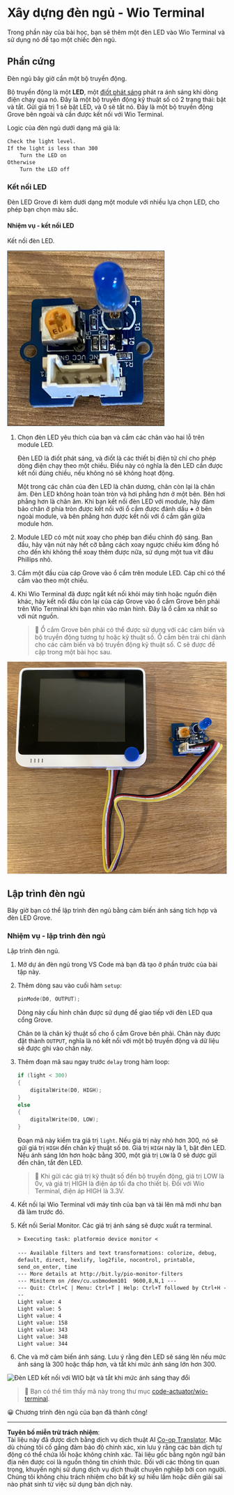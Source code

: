 <!--
CO_OP_TRANSLATOR_METADATA:
{
  "original_hash": "db44083b4dc6fb06eac83c4f16448940",
  "translation_date": "2025-08-28T00:49:08+00:00",
  "source_file": "1-getting-started/lessons/3-sensors-and-actuators/wio-terminal-actuator.md",
  "language_code": "vi"
}
-->
# Xây dựng đèn ngủ - Wio Terminal

Trong phần này của bài học, bạn sẽ thêm một đèn LED vào Wio Terminal và sử dụng nó để tạo một chiếc đèn ngủ.

## Phần cứng

Đèn ngủ bây giờ cần một bộ truyền động.

Bộ truyền động là một **LED**, một [điốt phát sáng](https://wikipedia.org/wiki/Light-emitting_diode) phát ra ánh sáng khi dòng điện chạy qua nó. Đây là một bộ truyền động kỹ thuật số có 2 trạng thái: bật và tắt. Gửi giá trị 1 sẽ bật LED, và 0 sẽ tắt nó. Đây là một bộ truyền động Grove bên ngoài và cần được kết nối với Wio Terminal.

Logic của đèn ngủ dưới dạng mã giả là:

```output
Check the light level.
If the light is less than 300
    Turn the LED on
Otherwise
    Turn the LED off
```

### Kết nối LED

Đèn LED Grove đi kèm dưới dạng một module với nhiều lựa chọn LED, cho phép bạn chọn màu sắc.

#### Nhiệm vụ - kết nối LED

Kết nối đèn LED.

![Một đèn LED Grove](../../../../../translated_images/grove-led.6c853be93f473cf2c439cfc74bb1064732b22251a83cedf66e62f783f9cc1a79.vi.png)

1. Chọn đèn LED yêu thích của bạn và cắm các chân vào hai lỗ trên module LED.

    Đèn LED là điốt phát sáng, và điốt là các thiết bị điện tử chỉ cho phép dòng điện chạy theo một chiều. Điều này có nghĩa là đèn LED cần được kết nối đúng chiều, nếu không nó sẽ không hoạt động.

    Một trong các chân của đèn LED là chân dương, chân còn lại là chân âm. Đèn LED không hoàn toàn tròn và hơi phẳng hơn ở một bên. Bên hơi phẳng hơn là chân âm. Khi bạn kết nối đèn LED với module, hãy đảm bảo chân ở phía tròn được kết nối với ổ cắm được đánh dấu **+** ở bên ngoài module, và bên phẳng hơn được kết nối với ổ cắm gần giữa module hơn.

1. Module LED có một nút xoay cho phép bạn điều chỉnh độ sáng. Ban đầu, hãy vặn nút này hết cỡ bằng cách xoay ngược chiều kim đồng hồ cho đến khi không thể xoay thêm được nữa, sử dụng một tua vít đầu Phillips nhỏ.

1. Cắm một đầu của cáp Grove vào ổ cắm trên module LED. Cáp chỉ có thể cắm vào theo một chiều.

1. Khi Wio Terminal đã được ngắt kết nối khỏi máy tính hoặc nguồn điện khác, hãy kết nối đầu còn lại của cáp Grove vào ổ cắm Grove bên phải trên Wio Terminal khi bạn nhìn vào màn hình. Đây là ổ cắm xa nhất so với nút nguồn.

    > 💁 Ổ cắm Grove bên phải có thể được sử dụng với các cảm biến và bộ truyền động tương tự hoặc kỹ thuật số. Ổ cắm bên trái chỉ dành cho các cảm biến và bộ truyền động kỹ thuật số. C sẽ được đề cập trong một bài học sau.

![Đèn LED Grove được kết nối với ổ cắm bên phải](../../../../../translated_images/wio-led.265a1897e72d7f21c753257516a4b677d8e30ce2b95fee98189458b3275ba0a6.vi.png)

## Lập trình đèn ngủ

Bây giờ bạn có thể lập trình đèn ngủ bằng cảm biến ánh sáng tích hợp và đèn LED Grove.

### Nhiệm vụ - lập trình đèn ngủ

Lập trình đèn ngủ.

1. Mở dự án đèn ngủ trong VS Code mà bạn đã tạo ở phần trước của bài tập này.

1. Thêm dòng sau vào cuối hàm `setup`:

    ```cpp
    pinMode(D0, OUTPUT);
    ```

    Dòng này cấu hình chân được sử dụng để giao tiếp với đèn LED qua cổng Grove.

    Chân `D0` là chân kỹ thuật số cho ổ cắm Grove bên phải. Chân này được đặt thành `OUTPUT`, nghĩa là nó kết nối với một bộ truyền động và dữ liệu sẽ được ghi vào chân này.

1. Thêm đoạn mã sau ngay trước `delay` trong hàm loop:

    ```cpp
    if (light < 300)
    {
        digitalWrite(D0, HIGH);
    }
    else
    {
        digitalWrite(D0, LOW);
    }
    ```

    Đoạn mã này kiểm tra giá trị `light`. Nếu giá trị này nhỏ hơn 300, nó sẽ gửi giá trị `HIGH` đến chân kỹ thuật số `D0`. Giá trị `HIGH` này là 1, bật đèn LED. Nếu ánh sáng lớn hơn hoặc bằng 300, một giá trị `LOW` là 0 sẽ được gửi đến chân, tắt đèn LED.

    > 💁 Khi gửi các giá trị kỹ thuật số đến bộ truyền động, giá trị LOW là 0v, và giá trị HIGH là điện áp tối đa cho thiết bị. Đối với Wio Terminal, điện áp HIGH là 3.3V.

1. Kết nối lại Wio Terminal với máy tính của bạn và tải lên mã mới như bạn đã làm trước đó.

1. Kết nối Serial Monitor. Các giá trị ánh sáng sẽ được xuất ra terminal.

    ```output
    > Executing task: platformio device monitor <

    --- Available filters and text transformations: colorize, debug, default, direct, hexlify, log2file, nocontrol, printable, send_on_enter, time
    --- More details at http://bit.ly/pio-monitor-filters
    --- Miniterm on /dev/cu.usbmodem101  9600,8,N,1 ---
    --- Quit: Ctrl+C | Menu: Ctrl+T | Help: Ctrl+T followed by Ctrl+H ---
    Light value: 4
    Light value: 5
    Light value: 4
    Light value: 158
    Light value: 343
    Light value: 348
    Light value: 344
    ```

1. Che và mở cảm biến ánh sáng. Lưu ý rằng đèn LED sẽ sáng lên nếu mức ánh sáng là 300 hoặc thấp hơn, và tắt khi mức ánh sáng lớn hơn 300.

![Đèn LED kết nối với WIO bật và tắt khi mức ánh sáng thay đổi](../../../../../images/wio-running-assignment-1-1.gif)

> 💁 Bạn có thể tìm thấy mã này trong thư mục [code-actuator/wio-terminal](../../../../../1-getting-started/lessons/3-sensors-and-actuators/code-actuator/wio-terminal).

😀 Chương trình đèn ngủ của bạn đã thành công!

---

**Tuyên bố miễn trừ trách nhiệm**:  
Tài liệu này đã được dịch bằng dịch vụ dịch thuật AI [Co-op Translator](https://github.com/Azure/co-op-translator). Mặc dù chúng tôi cố gắng đảm bảo độ chính xác, xin lưu ý rằng các bản dịch tự động có thể chứa lỗi hoặc không chính xác. Tài liệu gốc bằng ngôn ngữ bản địa nên được coi là nguồn thông tin chính thức. Đối với các thông tin quan trọng, khuyến nghị sử dụng dịch vụ dịch thuật chuyên nghiệp bởi con người. Chúng tôi không chịu trách nhiệm cho bất kỳ sự hiểu lầm hoặc diễn giải sai nào phát sinh từ việc sử dụng bản dịch này.